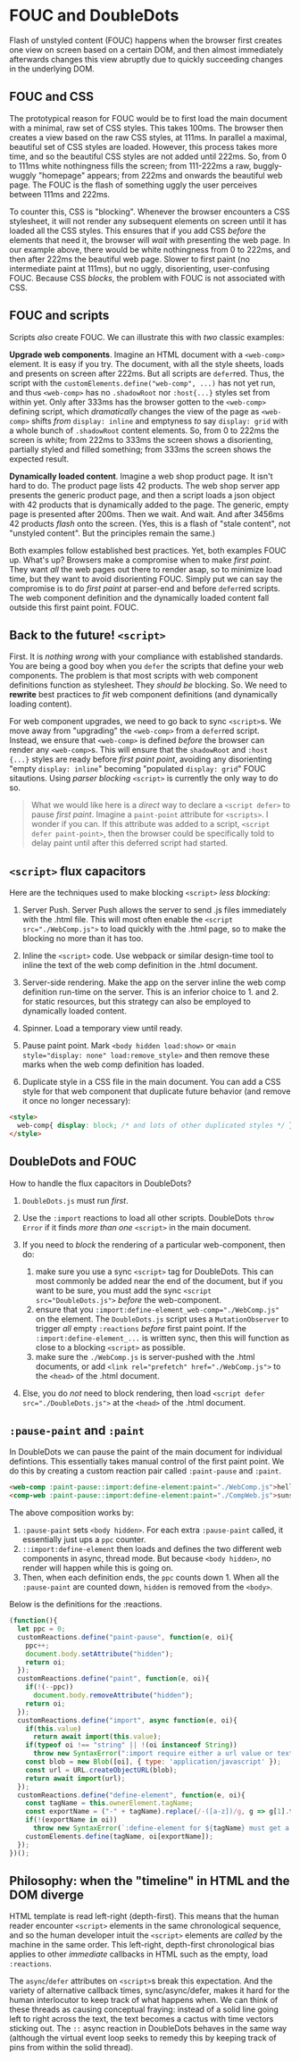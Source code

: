 # FOUC and DoubleDots

Flash of unstyled content (FOUC) happens when the browser first creates one view on screen based on a certain DOM, and then almost immediately afterwards changes this view abruptly due to quickly succeeding changes in the underlying DOM.

## FOUC and CSS

The prototypical reason for FOUC would be to first load the main document with a minimal, raw set of CSS styles. This takes 100ms. The browser then creates a view based on the raw CSS styles, at 111ms. In parallel a maximal, beautiful set of CSS styles are loaded. However, this process takes more time, and so the beautiful CSS styles are not added until 222ms. So, from 0 to 111ms white nothingness fills the screen; from 111-222ms a raw, buggly-wuggly "homepage" appears; from 222ms and onwards the beautiful web page. The FOUC is the flash of something uggly the user perceives between 111ms and 222ms.

To counter this, CSS is "blocking". Whenever the browser encounters a CSS stylesheet, it will not render any subsequent elements on screen until it has loaded all the CSS styles. This ensures that if you add CSS *before* the elements that need it, the browser will *wait* with presenting the web page. In our example above, there would be white nothingness from 0 to 222ms, and then after 222ms the beautiful web page. Slower to first paint (no intermediate paint at 111ms), but no uggly, disorienting, user-confusing FOUC. Because CSS *blocks*, the problem with FOUC is not associated with CSS.

## FOUC and scripts

Scripts *also* create FOUC. We can illustrate this with *two* classic examples:

**Upgrade web components**. Imagine an HTML document with a `<web-comp>` element. It is easy if you try. The document, with all the style sheets, loads and presents on screen after 222ms. But all scripts are `defer`red. Thus, the script with the `customElements.define("web-comp", ...)` has not yet run, and thus `<web-comp>` has no `.shadowRoot` nor `:host{...}` styles set from within yet. Only after 333ms has the browser gotten to the `<web-comp>` defining script, which *dramatically* changes the view of the page as `<web-comp>` shifts *from* `display: inline` and emptyness *to* say `display: grid` with a whole bunch of `.shadowRoot` content elements. So, from 0 to 222ms the screen is white; from 222ms to 333ms the screen shows a disorienting, partially styled and filled something; from 333ms the screen shows the expected result.

**Dynamically loaded content**. Imagine a web shop product page. It isn't hard to do. The product page lists 42 products. The web shop server app presents the generic product page, and then a script loads a json object with 42 products that is dynamically added to the page. The generic, empty page is presented after 200ms. Then we wait. And wait. And after 3456ms 42 products *flash* onto the screen. (Yes, this is a flash of "stale content", not "unstyled content". But the principles remain the same.)

Both examples follow established best practices. Yet, both examples FOUC up. What's up? Browsers make a compromise when to make *first paint*. They want *all* the web pages out there to render asap, so to minimize load time, but they want to avoid disorienting FOUC. Simply put we can say the compromise is to do *first paint* at parser-end and before `defer`red scripts. The web component definition and the dynamically loaded content fall outside this first paint point. FOUC.

## Back to the future! `<script>` 

First. It is *nothing wrong* with your compliance with established standards. You are being a good boy when you `defer` the scripts that define your web components. The problem is that most scripts with web component definitions function as stylesheet. They *should be* blocking. So. We need to **rewrite** best practices to *fit* web component definitions (and dynamically loading content).

For web component upgrades, we need to go back to sync `<script>`s. We move away from "upgrading" the `<web-comp>` from a `defer`red script. Instead, we ensure that `<web-comp>` is defined *before* the browser can render any `<web-comp>`s. This will ensure that the `shadowRoot` and `:host {...}` styles are ready before *first paint point*, avoiding any disorienting "empty `display: inline`" becoming "populated `display: grid`" FOUC sitautions. Using *parser blocking* `<script>` is currently the only way to do so.
 
> What we would like here is a *direct* way to declare a `<script defer>` to pause *first paint*. Imagine a `paint-point` attribute for `<scripts>`. I wonder if you can. If this attribute was added to a script, `<script defer paint-point>`, then the browser could be specifically told to delay paint until after this deferred script had started.

## `<script>` flux capacitors

Here are the techniques used to make blocking `<script>` *less blocking*:

1. Server Push. Server Push allows the server to send .js files immediately with the .html file. This will most often enable the `<script src="./WebComp.js">` to load quickly with the .html page, so to make the blocking no more than it has too.

2. Inline the `<script>` code. Use webpack or similar design-time tool to inline the text of the web comp definition in the .html document.

3. Server-side rendering. Make the app on the server inline the web comp definition run-time on the server. This is an inferior choice to 1. and 2. for static resources, but this strategy can also be employed to dynamically loaded content.

4. Spinner. Load a temporary view until ready. 

5. Pause paint point. Mark `<body hidden load:show>` or `<main style="display: none" load:remove_style>` and then remove these marks when the web comp definition has loaded.

6. Duplicate style in a CSS file in the main document. You can add a CSS style for that web component that duplicate future behavior (and remove it once no longer necessary):

```html
<style>
  web-comp{ display: block; /* and lots of other duplicated styles */ }
</style>
```

## DoubleDots and FOUC

How to handle the flux capacitors in DoubleDots?

1. `DoubleDots.js` must run *first*.

2. Use the `:import` reactions to load all other scripts. DoubleDots `throw Error` if it finds *more than one* `<script>` in the main document.

3. If you need to *block* the rendering of a particular web-component, then do:
   1. make sure you use a sync `<script>` tag for DoubleDots. This can most commonly be added near the end of the document, but if you want to be sure, you must add the sync `<script src="DoubleDots.js">` *before* the web-component.
   2. ensure that you `:import:define-element_web-comp="./WebComp.js"` on the element.  The `DoubleDots.js` script uses a `MutationObserver` to trigger *all* empty `:reactions` *before* first paint point. If the `:import:define-element_...` is written sync, then this will function as close to a blocking `<script>` as possible.
   3. make sure the `./WebComp.js` is server-pushed with the .html documents, or add `<link rel="prefetch" href="./WebComp.js">` to the `<head>` of the .html document.

4. Else, you do *not* need to block rendering, then load `<script defer src="./DoubleDots.js">` at the `<head>` of the .html document.

## `:pause-paint` and `:paint`

In DoubleDots we can pause the paint of the main document for individual defintions. This essentially takes manual control of the first paint point. We do this by creating a custom reaction pair called `:paint-pause` and `:paint`.

```html
<web-comp :paint-pause::import:define-element:paint="./WebComp.js">hello</web-comp>
<comp-web :paint-pause::import:define-element:paint="./CompWeb.js">sunshine</comp-web>
```

The above composition works by:
1. `:pause-paint` sets `<body hidden>`. For each extra `:pause-paint` called, it essentially just ups a `ppc` counter.
2. `::import:define-element` then loads and defines the two different web components in async, thread mode. But because `<body hidden>`, no render will happen while this is going on.
3. Then, when each definition ends, the `ppc` counts down 1. When all the `:pause-paint` are counted down, `hidden` is removed from the `<body>`.

Below is the definitions for the :reactions.

```js
(function(){
  let ppc = 0;
  customReactions.define("paint-pause", function(e, oi){
    ppc++;
    document.body.setAttribute("hidden");
    return oi;
  });
  customReactions.define("paint", function(e, oi){
    if(!(--ppc))
      document.body.removeAttribute("hidden");
    return oi;
  });
  customReactions.define("import", async function(e, oi){
    if(this.value)
      return await import(this.value);
    if(typeof oi !== "string" || !(oi instanceof String))
      throw new SyntaxError(":import require either a url value or text input")
    const blob = new Blob([oi], { type: 'application/javascript' });
    const url = URL.createObjectURL(blob);
    return await import(url);
  });
  customReactions.define("define-element", function(e, oi){
    const tagName = this.ownerElement.tagName;
    const exportName = ("-" + tagName).replace(/-([a-z])/g, g => g[1].toUpperCase());
    if(!(exportName in oi))
      throw new SyntaxError(`:define-element for ${tagName} must get a valid oi with module['${exportName}'].\nOtherwise, use :define-element_tagName_exportNameKebabCase`);
    customElements.define(tagName, oi[exportName]);
  });
})();
```

## Philosophy: when the "timeline" in HTML and the DOM diverge

HTML template is read left-right (depth-first). This means that the human reader encounter `<script>` elements in the same chronological sequence, and so the human developer intuit the `<script>` elements are *called* by the machine in the same order. This left-right, depth-first chronological bias applies to other *immediate* callbacks in HTML such as the empty, load `:reactions`.

The `async`/`defer` attributes on `<script>`s break this expectation. And the variety of alternative callback times, sync/async/defer, makes it hard for the human interlocutor to keep track of what happens when. We can think of these threads as causing conceptual fraying: instead of a solid line going left to right across the text, the text becomes a cactus with time vectors sticking out. The `::` async reaction in DoubleDots behaves in the same way (although the virtual event loop seeks to remedy this by keeping track of pins from within the solid thread).
